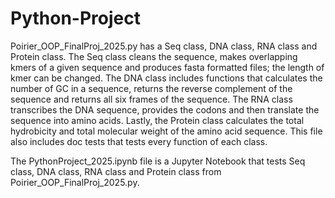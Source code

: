 # Python-Project

Poirier_OOP_FinalProj_2025.py has a Seq class, DNA class, RNA class and Protein class. The Seq class cleans the sequence, makes overlapping kmers of a given sequence and produces fasta formatted files; the length of kmer can be changed. The DNA class includes functions that calculates the number of GC in a sequence, returns the reverse complement of the sequence and returns all six frames of the sequence. The RNA class transcribes the DNA sequence, provides the codons and then translate the sequence into amino acids. Lastly, the Protein class calculates the total hydrobicity and total molecular weight of the amino acid sequence. This file also includes doc tests that tests every function of each class. 

The PythonProject_2025.ipynb file is a Jupyter Notebook that tests Seq class, DNA class, RNA class and Protein class from Poirier_OOP_FinalProj_2025.py.


